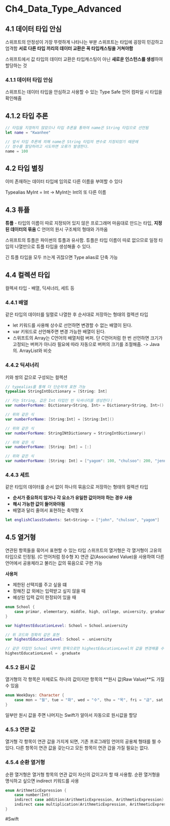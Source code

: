 # Ch4_Data_Type_Advanced
## 4.1 데이터 타입 안심
스위프트의 안정성이 가장 뚜렷하게 나타나는 부분
스위프트는 타입에 굉장히 민감하고 엄격함
**서로 다른 타입 끼리의 데이터 교환은 꼭 타입캐스팅을 거쳐야함**

스위프트에서 값 타입의 데이터 교환은 타입캐스팅이 아닌 **새로운 인스턴스를 생성**하여 할당하는 것


### 4.1.1 데이터 타입 안심
스위프트는 데이터 타입을 안심하고 사용할 수 있는 Type Safe 언어
컴파일 시 타입을 확인해줌


## 4.1.2 타입 추론
```swift
// 타입을 지정하지 않았으나 타입 추론을 통하여 name은 String 타입으로 선언됨
let name = "Kwanhee"

// 앞서 타입 추론에 의해 name은 String 타입의 변수로 지정되었기 때문에
// 정수를 할당하려고 시도하면 오류가 발생한다.
name = 100
```


## 4.2 타입 별칭
이미 존재하는 데이터 타입에 임의로 다른 이름을 부여할 수 있다

Typealias MyInt = Int
-> MyInt는 Int의 또 다른 이름


## 4.3 튜플
**튜플** - 타입의 이름이 따로 지정되어 있지 않은 프로그래머 마음대로 만드는 타입, **지정된 데이터의 묶음**
C 언어의 원시 구조체의 형태와 가까움

스위프트의 튜플은 파이썬의 튜플과 유사함. 
튜플은 타입 이름이 따로 없으므로 일정 타입의 나열만으로 튜플 타입을 생성해줄 수 있다.

긴 튜플 타입을 모두 쓰는게 귀찮으면 Type alias로 단축 가능


## 4.4 컬렉션 타입
컬렉셔 타입 - 배열, 딕셔너리, 세트 등

### 4.4.1 배열
같은 타입의 데이터를 일렬로 나열한 후 순서대로 저장하는 형태의 컬렉션 타입
* let 키워드를 사용해 상수로 선언하면 변경할 수 없는 배열이 된다.
* var 키워드로 선언해주면 변경 가능한 배열이 된다.
* 스위프트의 Array는 C언어의 배열처럼 버퍼. 단 C언어처럼 한 번 선언하면 크기가 고정되는 버퍼가 아니라 필요에 따라 자동으로 버퍼의 크기를 조절해줌. -> Java의. ArrayList와 비슷

### 4.4.2 딕셔너리
키와 쌍의 값으로 구성되는 컬렉션

```swift
// typealias를 통해 더 단순하게 표현 가능
typealias StringIntDictionary = [String: Int]

// 키는 String, 값은 Int 타입인 빈 딕셔너리를 생성한다ㅣ
var numberForName: Dictionary<String, Int> = Dictionary<String, Int>()

// 위와 같은 식
var numberForName: [String:Int] = [String:Int]()

// 위와 같은 식
var numberForName: StringINtDictionary = StringIntDictionary()

// 위와 같은 식
var numberForName: [String: Int] = [:]

// 위와 같은 식
var numberForName: [String: Int] = ["yagom": 100, "chulsoo": 200, "jenny": 300]
```


### 4.4.3 세트
같은 타입의 데이터를 순서 없이 하나의 묶음으로 저장하는 형태의 컬렉션 타입
* **순서가 중요하지 않거나 각 요소가 유일한 값이어야 하는 경우 사용**
* **해시 가능한 값이 들어와야됨**
* 배열과 달리 줄여서 표현하는 축약형 X

```swift
let englishClassStudents: Set<String> = ["john", "chulsoo", "yagom"]
```


## 4.5 열거형
연관된 항목들을 묶어서 표현할 수 있는 타입
스위프트의 열거형은 각 열거형이 고유의 타입으로 인정됨. (C 언어처럼 정수형 X)
연관 값(Associated Value)을 사용하여 다른 언어에서 공용체라고 불리는 값의 묶음으로 구현 가능

**사용처**
* 제한된 선택지를 주고 싶을 떄
* 정해진 값 외에는 입력받고 싶지 않을 때
* 예상된 입력 값이 한정되어 있을 때


```swift
enum School {
	case primar, elementary, middle, high, college, university, graduate
}

var hightestEducationLevel: School = School.university

// 위 코드와 정확히 같은 표현
var highestEducationLevel: School = .university

// 같은 타입인 School 내부의 항목으로만 highestEducationLevel의 값을 변경해줄 수 있다.
highestEducationLevel = .graduate

```


### 4.5.2 원시 값
열거형의 각 항목은 자체로도 하나의 값이지만 항목의 **원시 값(Raw Value)**도 가질 수 있음

```swift
enum WeekDays: Character {
	case mon = "월", tue = "화", wed = "수", thu = "목", fri = "금", sat = "토", sun = "일"
}
```

일부만 원시 값을 주면 나머지는 Swift가 알아서 자동으로 원시값을 할당


### 4.5.3 연관 값
열거형 각 항목이 연관 값을 가지게 되면, 기존 프로그래밍 언어의 공용체 형태를 띌 수 있다.
다른 항목이 연관 값을 갖는다고 모든 항목이 연관 갑을 가질 필요는 없다.


### 4.5.4 순환 열거형
순환 열거형은 열거형 항목의 연관 값이 자신의 값이고자 할 때 사용함. 
순환 열거형을 명식하고 싶으면 indirect 키워드를 사용

```swift
enum ArithmeticExpression {
	case number(Int)
	indirect case addition(ArithmeticExpression, ArithmeticExpression)
	indirect case multiplication(ArithmeticExpression, ArithmeticExpression)
}
```













#Swift